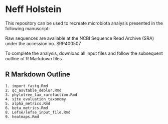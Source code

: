 # Neff Holstein

This repository can be used to recreate microbiota analysis presented in the following manuscript:

Raw sequences are available at the NCBI Sequence Read Archive (SRA) under the accession no. SRP400507

To complete the analysis, download all input files and follow the subsequent outline of R Markdown files. 


## R Markdown Outline
```
1. import_fastq.Rmd
2. qc_asvtable_deblur.Rmd
3. phylotree_tax_rarefaction.Rmd
4. site_evaluation_taxonomy
5. alpha_metrics.Rmd
6. beta_metrics.Rmd
8. Lefse/lefse_input_file.Rmd
9. heatmaps.Rmd 
``` 

